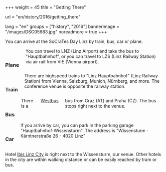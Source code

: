 +++
weight = 45
title = "Getting There"

url = "en/history/2016/getting_there"

lang = "en"
groups = ["history", "2016"]
bannerimage = "/images/DSC05683.jpg"
noreadmore = true
+++

You can arrive at the SoCraTes Day Linz by train, bus, car or plane.

<div class="row blocks">
	<div class="three columns block">
		<h3 class="block-heading"><i class="fa fa-plane" aria-hidden="true"></i><br/>Plane</h3>
		You can travel to LNZ (Linz Airport) and take the bus to "Hauptbahnhof", or you can travel to LZS
		(Linz Railway Station) via air rail from VIE (Vienna airport).
	</div>
	<div class="three columns block">
		<h3 class="block-heading"><i class="fa fa-train" aria-hidden="true"></i><br/>Train</h3>
		There are highspeed trains to "Linz Hauptbahnhof" (Linz Railway Station) from Vienna, Salzburg, Munich, Nürnberg, and more. The conference venue is opposite the railway station.
	</div>
	<div class="three columns block">
		<h3 class="block-heading"><i class="fa fa-bus" aria-hidden="true"></i><br/>Bus</h3>
		There is a <a href="https://www.westbus.at">Westbus</a> bus from Graz (AT) and Praha (CZ). The bus stops right next to the venue. 
	</div>
	<div class="three columns block">
		<h3 class="block-heading"><i class="fa fa-car" aria-hidden="true"></i><br/>Car</h3>
		If you arrive by car, you can park in the parking garage "Hauptbahnhof-Wissensturm". The address is "Wissensturm - Kärntnerstraße 26 - 4020  Linz"
	</div>
</div>

Hotel <a href="http://www.ibis.com/de/hotel-1722-ibis-linz-city/index.shtml">Ibis Linz City</a> is right next to the Wissensturm, our venue. Other hotels in the city are within walking distance or can be easily reached by tram or bus.

<!--more-->
